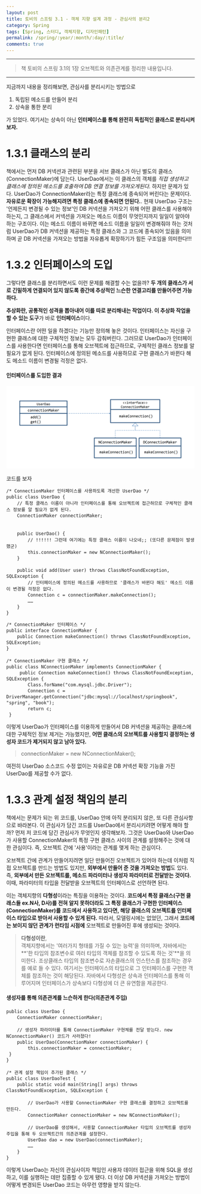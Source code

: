```yaml
---
layout: post
title: 토비의 스프링 3.1 - 객체 지향 설계 과정 - 관심사의 분리2
category: Spring
tags: [Spring, 스터디, 객체지향, 디자인패턴]
permalink: /spring/:year/:month/:day/:title/
comments: true
---
```


---

> 책 토비의 스프링 3.1의 1장 오브젝트와 의존관계를 정리한 내용입니다.

---

지금까지 내용을 정리해보면, 관심사를 분리시키는 방법으로

1. 독립된 메소드를 만들어 분리
2. 상속을 통한 분리

가 있었다. 여기서는 상속이 아닌 **인터페이스를 통해 완전히 독립적인 클래스로 분리시켜보자.**

# 1.3.1 클래스의 분리

책에서는 먼저 DB 커넥션과 관련된 부분을 서브 클래스가 아닌 별도의 클래스(ConnectionMaker)에 담는다. UserDao에서는 이 클래스의 객체를 _직접 생성하고 클래스에 정의된 메소드를 호출하여 DB 연결 정보를 가져오게된다._ 하지만 문제가 있다. UserDao가 ConnectionMaker라는 특정 클래스에 종속되어 버린다는 문제이다. **자유로운 확장이 가능해지려면 특정 클래스에 종속되면 안된다.**. 현재 UserDao 구조는 '언제든지 변경될 수 있는 정보'인 DB 커넥션을 가져오기 위해 어떤 클래스를 사용해야하는지, 그 클래스에서 커넥션을 가져오는 메소드 이름이 무엇인지까지 일일이 알아야 하는 구조이다. 이는 메소드 이름이 바뀌면 메소드 이름을 일일이 변경해줘야 하는 것처럼 UserDao가 DB 커넥션을 제공하는 특정 클래스와 그 코드에 종속되어 있음을 의미하며 곧 DB 커넥션을 가져오는 방법을 자유롭게 확장하기가 힘든 구조임을 의미한다!!!

# 1.3.2 인터페이스의 도입

그렇다면 클래스를 분리하면서도 이런 문제를 해결할 수는 없을까? **두 개의 클래스가 서로 긴밀하게 연결되어 있지 않도록 중간에 추상적인 느슨한 연결고리를 만들어주면 가능하다.**

**추상화란, 공통적인 성격을 뽑아내어 이를 따로 분리해내는 작업이다. 이 추상화 작업을 할 수 있는 도구**가 바로 **인터페이스**이다.

인터페이스란 어떤 일을 하겠다는 기능만 정의해 놓은 것이다. 인터페이스는 자신을 구현한 클래스에 대한 구체적인 정보는 모두 감춰버린다. 그러므로 UserDao가 인터페이스를 사용한다면 인터페이스를 통해 오브젝트에 접근하므로, 구체적인 클래스 정보를 알 필요가 없게 된다.
인터페이스에 정의된 메소드를 사용하므로 구현 클래스가 바뀐다 해도 메소드 이름이 변경될 걱정은 없다.

#### 인터페이스를 도입한 결과

![alt text](/public/img/spring/userDao_interface.png "인터페이스를 도입한 결과")

코드를 보자

```
/* ConnectionMaker 인터페이스를 사용하도록 개선한 UserDao */
public class UserDao {
    // 특정 클래스 이름이 아니라 인터페이스를 통해 오브젝트에 접근하므로 구체적인 클래스 정보를 알 필요가 없게 된다.
    ConnectionMaker connectionMaker;


    public UserDao() {
        // !!!!!! 그런데 여기에는 특정 클래스 이름이 나오네;; (또다른 문제점이 발생했군)
        this.connectionMaker = new NConnectionMaker();
    }

    public void add(User user) throws ClassNotFoundException, SQLException {
        // 인터페이스에 정의된 메소드를 사용하므로 '클래스가 바뀐다 해도' 메소드 이름이 변경될 걱정은 없다.
        Connection c = connectionMaker.makeConnection();
        ……
    }
}
```

```
/* ConnectionMaker 인터페이스 */
public interface ConnectionMaker {
    public Connection makeConnection() throws ClassNotFoundException, SQLException;
}

/* ConnectionMaker 구현 클래스 */
public class NConnectionMaker implements ConnectionMaker {
     public Connection makeConnection() throws ClassNotFoundException, SQLException {
        Class.forName("com.mysql.jdbc.Driver");
        Connection c = DriverManager.getConnection("jdbc:mysql://localhost/springbook", "spring", "book");
        return c;
 }
```

이렇게 UserDao가 인터페이스를 이용하게 만들어서 DB 커넥션을 제공하는 클래스에 대한 구체적인 정보 제거는 가능했지만, **어떤 클래스의 오브젝트를 사용할지 결정하는 생성자 코드가 제거되지 않고 남아 있다.**

> connectionMaker = new NConnectionMaker();

여전히 UserDao 소스코드 수정 없이는 자유로운 DB 커넥션 확장 기능을 가진 UserDao를 제공할 수가 없다.

# 1.3.3 관계 설정 책임의 분리

책에서는 문제가 되는 위 코드를, UserDao 안에 아직 분리되지 않은, 또 다른 관심사항으로 바라본다. 이 관심사가 담긴 코드를 UserDao에서 분리시키려면 어떻게 해야 할까? 먼저 저 코드에 담긴 관심사가 무엇인지 생각해보자. 그것은 UserDao와 UserDao가 사용할 ConnectionMaker의 특정 구현 클래스 사이의 관계를 설정해주는 것에 대한 관심이다. 즉, 오브젝트 간에 '사용'이라는 관계를 맺게 하는 관심이다.

오브젝트 간에 관계가 만들어지려면 일단 만들어진 오브젝트가 있어야 하는데 이처럼 직접 오브젝트를 만드는 방법도 있지만, **외부에서 만들어 준 것을 가져오는 방법**도 있다.
즉, **외부에서 만든 오브젝트를, 메소드 파라미터나 생성자 파라미터로 전달받는 것이다.** 이때, 파라미터의 타입을 전달받을 오브젝트의 인터페이스로 선언하면 된다.

이는 객체지향의 **다형성**이라는 특징을 이용하는 것이다. **코드에서 특정 클래스(구현 클래스들 ex.N사, D사)를 전혀 알지 못하더라도 그 특정 클래스가 구현한 인터페이스(ConnectionMaker)를 코드에서 사용하고 있다면, 해당 클래스의 오브젝트를 인터페이스 타입으로 받아서 사용할 수 있게 된다.**
따라서, 모델링시에는 없었던, 그래서 **코드에는 보이지 않던 관계가 런타임 시점에** 오브젝트로 만들어진 후에 생성되는 것이다.

> **다형성이란**, <br>객체지향에서는 '여러가지 형태를 가질 수 있는 능력'을 의미하며, 자바에서는 **'한 타입의 참조변수로 여러 타입의 객체를 참조할 수 있도록 하는 것'**을 의미한다. 조상클래스 타입의 참조변수로 자손클래스의 인스턴스를 참조하는 경우를 예로 들 수 있다. 여기서는 인터페이스의 타입으로 그 인터페이스를 구현한 객체를 참조하는 것이 해당된다. 자바에서 다형성은 상속과 인터페이스를 통해 이루어지며 인터페이스가 상속보다 다형성에 더 큰 유연함을 제공한다.

#### 생성자를 통해 의존관계를 느슨하게 한다(의존관계 주입)

```
public class UserDao {
    ConnectionMaker connectionMaker;

    // 생성자 파라미터를 통해 ConnectionMaker 구현체를 전달 받는다. new NConnectionMaker() 코드가 사라졌다!
    public UserDao(ConnectionMaker connectionMaker) {
        this.connectionMaker = connectionMaker;
 }
}

/* 관계 설정 책임이 추가된 클래스 */
public class UserDaoTest {
    public static void main(String[] args) throws ClassNotFoundException, SQLException {

        // UserDao가 사용할 ConnectionMaker 구현 클래스를 결정하고 오브젝트를 만든다.
        ConnectionMaker connectionMaker = new NConnectionMaker();

        // UserDao를 생성해서, 사용할 ConnectionMaker 타입의 오브젝트를 생성자 주입을 통해 두 오브젝트간의 의존관계를 설정한다.
        UserDao dao = new UserDao(connectionMaker);
        ……
    }
}
```

이렇게 UserDao는 자신의 관심사이자 책임인 사용자 데이터 접근을 위해 SQL을 생성하고, 이를 실행하는 데만 집중할 수 있게 됐다. 더 이상 DB 커넥션을 가져오는 방법이 어떻게 변경되든 UserDao 코드는 아무런 영향을 받지 않는다.
